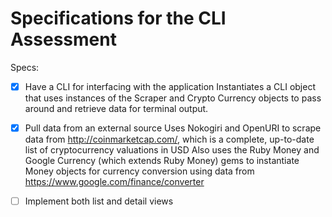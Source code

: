 # Specifications for the CLI Assessment

Specs:
- [x] Have a CLI for interfacing with the application
	Instantiates a CLI object that uses instances of the Scraper and Crypto Currency objects to pass around and retrieve data for terminal output.
- [x] Pull data from an external source
	Uses Nokogiri and OpenURI to scrape data from http://coinmarketcap.com/, which is a complete, up-to-date list of cryptocurrency valuations in USD
	Also uses the Ruby Money and Google Currency (which extends Ruby Money) gems to instantiate Money objects for currency conversion using data from https://www.google.com/finance/converter
- [ ] Implement both list and detail views

